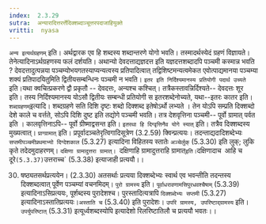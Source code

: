 ```yaml
---
index:  2.3.29
sutra:  अन्यारादित्तरर्त्तेदिक्शब्दाञ्चूत्तरपदाजाहियुक्ते
vritti:  nyasa
---
```


`अन्य इत्यर्थग्रहणम्` इति। अर्थद्वारक एव हि शब्दस्य शब्दान्तरणे योगो भवति। तस्मादर्थस्येदं ग्रहणं विज्ञायते। तेनेत्यादिनाऽर्थग्रहणस्य फलं दर्शयति। अथान्यो देवदत्ताद्यज्ञदत्त इति यज्ञदत्तशब्दादपि पञ्चमी कस्मान्न भवति ? देवदत्तादुत्पन्नया पञ्चम्योभयगतस्याप्यन्यत्वस्य प्रतिपादित्वात् तद्विशिष्टमन्यत्वमेकत एवोत्पाद्यमानया पञ्चम्या शक्यं प्रतिपादयितुमिति द्वितीयसम्बन्धिनः पञ्चमी न भवति।
`इतर इति निर्दिश्यमानस्य प्रतियोगी पदार्थ उच्यते` इति।यथा क्वचित्प्रकरणे द्वौ प्रकृतौ -- देवदत्तः, अन्यश्च कश्चित्। तत्रैकस्तावन्निर्दिश्यते-- देवदत्तः शूर इति। तस्य निर्दिश्यमानस्य योऽसौ द्वितीयः सम्बन्धी प्रतियोगी स इतरशब्देनोच्यते, यथा--इतरः कातर इति।
`शब्दग्रहणम्`इत्यादि। शब्दग्रहणे सति दिशि दृष्टः शब्दो दिक्शब्द इतेषोऽर्थो लभ्यते । तेन योऽपि सम्प्रति दिक्शब्दो देशे काले च वर्त्तते, सोऽपि दिशि दुष्ट इति तद्योगे पञ्चमी भवति। तत्र देशवृत्तिना पञ्चमी-- पूर्वो ग्रामात् पर्वत इति । कालवृत्तिनाऽपि-- पूर्वो ग्रीष्माद्वसन्त इति। `इतरथा हि दिग्वृत्तिनैव योगे स्यात्` इति। तत्रैव दिक्शब्दस्य मुख्यत्वात्।
`प्राग्ग्रामात्` इति। प्रपूर्वादञ्चतेरृत्विगादिसूत्रेण (3.2.59) क्विन्प्रत्ययः। तदन्ताद्यदादिशब्देभ्यः `सप्तमीपञ्चमीप्रथमाभ्यो दिग्देशकाल` (5.3.27) इत्यादिना विहितस्य स्तातेः `अञ्चेर्लुक्` (5.3.30) इति लुक्; लुकि कृते तदेदमुदाहरणम्। `दक्षिणा ग्रामादुत्तरा ग्रामात्। `दक्षिणाहि ग्रामादुत्तराहि ग्रामात्` इति। `दक्षिणादाच` `आहि च दूरे` (5.3.37) `उत्तराच्च` (5.3.38) इत्याजाही प्रत्ययौ।।

30. षष्ठ्यतसर्थप्रत्ययेन। (2.3.30) अतसर्थाः प्रत्यया दिक्शब्देभ्यः स्वार्थ एव भवन्तीति तदन्तस्य दिक्शब्दत्वात् पूर्वेण पञ्चम्यां वचनमिदम्। `पुरो ग्रामस्य` इति। `पूर्वाधरावणामसिपुरधवश्चैषाम्` (5.3.39) इत्यादिनाऽसिप्रत्ययः, पूर्शब्दस्य पुरादेशश्च। पुरस्तादित्यत्रापि `दिक्शब्देभ्यः सप्तमी` (5.3.27) इत्यादिनाऽस्तातिप्रत्ययः।`अस्ताति च` (5.3.40) इति पुरादेशः। `उपरि ग्रामस्य, उपरिष्टाद्ग्रामस्य` इति। `उपर्युपरिष्टात्` (5.3.31) इत्यूर्ध्वशब्दस्योपि इत्यादेशो रिलरिष्टातिलौ च प्रत्ययौ भवतः।।

